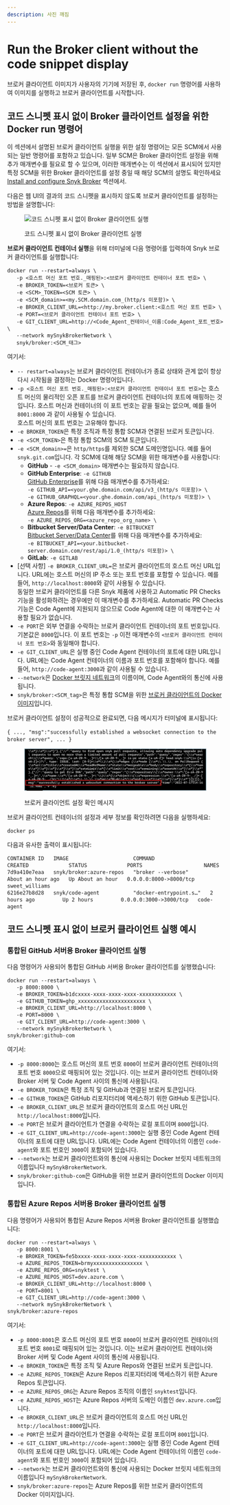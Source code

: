 ```yaml
---
description: 사진 깨짐
---
```


# Run the Broker client without the code snippet display

브로커 클라이언트 이미지가 사용자의 기기에 저장된 후, `docker run` 명령어를 사용하여 이미지를 실행하고 브로커 클라이언트를 시작합니다.

## 코드 스니펫 표시 없이 Broker 클라이언트 설정을 위한 Docker run 명령어

이 섹션에서 설명된 브로커 클라이언트 실행을 위한 설정 명령어는 모든 SCM에서 사용되는 일반 명령어를 포함하고 있습니다. 일부 SCM은 Broker 클라이언트 설정을 위해 추가 매개변수를 필요로 할 수 있으며, 이러한 매개변수는 이 섹션에서 표시되어 있지만 특정 SCM을 위한 Broker 클라이언트를 설정 중일 때 해당 SCM의 설명도 확인하세요 [Install and configure Snyk Broker](../../../install-and-configure-snyk-broker/) 섹션에서.

다음은 웹 UI의 결과의 코드 스니펫을 표시하지 않도록 브로커 클라이언트를 설정하는 방법을 설명합니다:

<figure><img src="../../../../../.gitbook/assets/Broker%20-%20Results%20-%20without%20code%20snippets%20(1)%20(1)%20(1)%20(1)%20(1)%20(1)%20(1)%20(1)%20(1)%20(1)%20(1)%20(1)%20(1)%20(1)%20(1)%20(1)%20(1)%20(1)%20(1)%20(1)%20(1)%20(1)%20(1)%20(1)%20(1)%20(1)%20(1)%20(1)%20(1)%20(1)%20(1)%20(1)%20(1)%20(1)%20(1)%20(4)%20(1).png" alt="코드 스니펫 표시 없이 Broker 클라이언트 실행"><figcaption><p>코드 스니펫 표시 없이 Broker 클라이언트 실행</p></figcaption></figure>

**브로커 클라이언트 컨테이너 실행**을 위해 터미널에 다음 명령어를 입력하여 Snyk 브로커 클라이언트를 실행합니다:

```
docker run --restart=always \
   -p <호스트 머신 포트 번호._매핑된>:<브로커 클라이언트 컨테이너 포트 번호> \
   -e BROKER_TOKEN=<브로커 토큰> \
   -e <SCM>_TOKEN=<SCM 토큰> \
   -e <SCM_domain>=<my.SCM.domain.com_(http/s 미포함)> \  
   -e BROKER_CLIENT_URL=<http://my.broker.client:<호스트 머신 포트 번호> \
   -e PORT=<브로커 클라이언트 컨테이너 포트 번호> \
   -e GIT_CLIENT_URL=http://<Code_Agent_컨테이너_이름:Code_Agent_포트_번호> \
   --network mySnykBrokerNetwork \
   snyk/broker:<SCM_태그>
```

여기서:

* `-- restart=always`는 브로커 클라이언트 컨테이너가 종료 상태와 관계 없이 항상 다시 시작됨을 결정하는 Docker 명령어입니다.
* `-p <호스트 머신 포트 번호._매핑된>:<브로커 클라이언트 컨테이너 포트 번호>`는 호스트 머신의 물리적인 오픈 포트를 브로커 클라이언트 컨테이너의 포트에 매핑하는 것입니다. 호스트 머신과 컨테이너의 이 포트 번호는 같을 필요는 없으며, 예를 들어 `8001:8000` 과 같이 사용될 수 있습니다.\
  호스트 머신의 포트 번호는 고유해야 합니다.
* `-e BROKER_TOKEN`은 특정 조직과 특정 통합 SCM과 연결된 브로커 토큰입니다.
* `-e <SCM_TOKEN>`은 특정 통합 SCM의 SCM 토큰입니다.
* `-e <SCM_domain>=`은 `http/https`를 제외한 SCM 도메인명입니다. 예를 들어 `snyk.git.com`입니다. 각 SCM에 대해 해당 SCM을 위한 매개변수를 사용합니다:
  * **GitHub** - `-e <SCM_domain>` 매개변수는 필요하지 않습니다.
  * **GitHub Enterprise**: `-e GITHUB`\
    [GitHub Enterprise](../../../install-and-configure-snyk-broker/github-enterprise-prerequisites-and-steps-to-install-and-configure-broker/github-enterprise-install-and-configure-using-docker.md)를 위해 다음 매개변수를 추가하세요:\
    `-e GITHUB_API=<your.ghe.domain.com/api/v3_(http/s 미포함)> \`\
    `-e GITHUB_GRAPHQL=<your.ghe.domain.com/api_(http/s 미포함)> \`
  * **Azure Repos**: `-e AZURE_REPOS_HOST`\
    [Azure Repos](../../../install-and-configure-snyk-broker/azure-repos-prerequisites-and-steps-to-install-and-configure-broker/setup-broker-with-azure-repos.md)를 위해 다음 매개변수를 추가하세요:\
    `-e AZURE_REPOS_ORG=<azure_repo_org_name> \`
  * **Bitbucket Server/Data Center**: `-e BITBUCKET`\
    [Bitbucket Server/Data Center](../../../install-and-configure-snyk-broker/bitbucket-server-data-center-prerequisites-and-steps-to-install-and-configure-broker/data-center.md)를 위해 다음 매개변수를 추가하세요:\
    `-e BITBUCKET_API=<your.bitbucket-server.domain.com/rest/api/1.0_(http/s 미포함)> \`
  * **GitLab**: `-e GITLAB`
* \[선택 사항] `-e BROKER_CLIENT_URL=`은 브로커 클라이언트의 호스트 머신 URL입니다. URL에는 호스트 머신의 IP 주소 또는 포트 번호를 포함할 수 있습니다. 예를 들어, `http://localhost:8000`와 같이 사용될 수 있습니다.\
  동일한 브로커 클라이언트를 다른 Snyk 제품에 사용하고 Automatic PR Checks 기능을 활성화하려는 경우에만 이 매개변수를 추가하세요. Automatic PR Checks 기능은 Code Agent에 지원되지 않으므로 Code Agent에 대한 이 매개변수는 사용할 필요가 없습니다.
* `-e PORT`은 외부 연결을 수락하는 브로커 클라이언트 컨테이너의 포트 번호입니다. 기본값은 `8000`입니다. 이 포트 번호는 `-p` 이전 매개변수의 `<브로커 클라이언트 컨테이너 포트 번호>`와 동일해야 합니다.
* `-e GIT_CLIENT_URL`은 실행 중인 Code Agent 컨테이너의 포트에 대한 URL입니다. URL에는 Code Agent 컨테이너의 이름과 포트 번호를 포함해야 합니다. 예를 들어, `http://code-agent:3000`과 같이 사용될 수 있습니다.
* `--network`은 [Docker 브릿지 네트워크](../create-network-for-broker-client-and-code-agent-communication.md)의 이름이며, Code Agent와의 통신에 사용됩니다.
* `snyk/broker:<SCM_tag>`은 특정 통합 SCM을 위한 [브로커 클라이언트의 Docker 이미지](download-or-update-the-snyk-broker-client-docker-image.md)입니다.

브로커 클라이언트 설정이 성공적으로 완료되면, 다음 메시지가 터미널에 표시됩니다:

`{ ..., "msg":"successfully established a websocket connection to the broker server", ... }`

<figure><img src="../../../../../.gitbook/assets/Broker Client - Setup success message.png" alt="브로커 클라이언트 설정 확인 메시지"><figcaption><p>브로커 클라이언트 설정 확인 메시지</p></figcaption></figure>

브로커 클라이언트 컨테이너의 설정과 세부 정보를 확인하려면 다음을 실행하세요:

```
docker ps
```

다음과 유사한 출력이 표시됩니다:

```
CONTAINER ID   IMAGE                     COMMAND                  CREATED             STATUS             PORTS                    NAMES
7d9a410e7eaa   snyk/broker:azure-repos   "broker --verbose"       About an hour ago   Up About an hour   0.0.0.0:8000->8000/tcp   sweet_williams
6216e27b8d28   snyk/code-agent           "docker-entrypoint.s…"   2 hours ago         Up 2 hours         0.0.0.0:3000->3000/tcp   code-agent
```

## 코드 스니펫 표시 없이 브로커 클라이언트 실행 예시

### **통합된 GitHub 서버용 Broker 클라이언트 실행**

다음 명령어가 사용되어 통합된 GitHub 서버용 Broker 클라이언트를 실행했습니다:

```
docker run --restart=always \
   -p 8000:8000 \
   -e BROKER_TOKEN=b1dcxxxx-xxxx-xxxx-xxxx-xxxxxxxxxxxx \
   -e GITHUB_TOKEN=ghp_xxxxxxxxxxxxxxxxxxxxxx \
   -e BROKER_CLIENT_URL=http://localhost:8000 \
   -e PORT=8000 \
   -e GIT_CLIENT_URL=http://code-agent:3000 \
   --network mySnykBrokerNetwork \
snyk/broker:github-com
```

여기서:

* `-p 8000:8000`는 호스트 머신의 포트 번호 `8000`이 브로커 클라이언트 컨테이너의 포트 번호 `8000`으로 매핑되어 있는 것입니다. 이는 브로커 클라이언트 컨테이너와 Broker 서버 및 Code Agent 사이의 통신에 사용됩니다.
* `-e BROKER_TOKEN`은 특정 조직 및 GitHub과 연결된 브로커 토큰입니다.
* `-e GITHUB_TOKEN`은 GitHub 리포지터리에 액세스하기 위한 GitHub 토큰입니다.
* `-e BROKER_CLIENT_URL`은 브로커 클라이언트의 호스트 머신 URL인 `http://localhost:8000`입니다.
* `-e PORT`은 브로커 클라이언트가 연결을 수락하는 로컬 포트이며 `8000`입니다.
* `-e GIT_CLIENT_URL=http://code-agent:3000`는 실행 중인 Code Agent 컨테이너의 포트에 대한 URL입니다. URL에는 Code Agent 컨테이너의 이름인 `code-agent`와 포트 번호인 `3000`이 포함되어 있습니다.
* `--network`는 브로커 클라이언트와의 통신에 사용되는 Docker 브릿지 네트워크의 이름입니다 `mySnykBrokerNetwork`.
* `snyk/broker:github-com`은 GitHub을 위한 브로커 클라이언트의 Docker 이미지입니다.

### **통합된 Azure Repos 서버용 Broker 클라이언트 실행**

다음 명령어가 사용되어 통합된 Azure Repos 서버용 Broker 클라이언트를 실행했습니다:

```
docker run --restart=always \
   -p 8000:8001 \
   -e BROKER_TOKEN=fe5bxxxx-xxxx-xxxx-xxxx-xxxxxxxxxxxx \
   -e AZURE_REPOS_TOKEN=brmyxxxxxxxxxxxxxxxx \
   -e AZURE_REPOS_ORG=snyktest \
   -e AZURE_REPOS_HOST=dev.azure.com \
   -e BROKER_CLIENT_URL=http://localhost:8000 \
   -e PORT=8001 \
   -e GIT_CLIENT_URL=http://code-agent:3000 \
   --network mySnykBrokerNetwork \
snyk/broker:azure-repos
```

여기서:

* `-p 8000:8001`은 호스트 머신의 포트 번호 `8000`이 브로커 클라이언트 컨테이너의 포트 번호 `8001`로 매핑되어 있는 것입니다. 이는 브로커 클라이언트 컨테이너와 Broker 서버 및 Code Agent 사이의 통신에 사용됩니다.
* `-e BROKER_TOKEN`은 특정 조직 및 Azure Repos와 연결된 브로커 토큰입니다.
* `-e AZURE_REPOS_TOKEN`은 Azure Repos 리포지터리에 액세스하기 위한 Azure Repos 토큰입니다.
* `-e AZURE_REPOS_ORG`는 Azure Repos 조직의 이름인 `snyktest`입니다.
* `-e AZURE_REPOS_HOST`는 Azure Repos 서버의 도메인 이름인 `dev.azure.com`입니다.
* `-e BROKER_CLIENT_URL`은 브로커 클라이언트의 호스트 머신 URL인 `http://localhost:8000`입니다.
* `-e PORT`은 브로커 클라이언트가 연결을 수락하는 로컬 포트이며 `8001`입니다.
* `-e GIT_CLIENT_URL=http://code-agent:3000`는 실행 중인 Code Agent 컨테이너의 포트에 대한 URL입니다. URL에는 Code Agent 컨테이너의 이름인 `code-agent`와 포트 번호인 `3000`이 포함되어 있습니다.
* `--network`는 브로커 클라이언트와의 통신에 사용되는 Docker 브릿지 네트워크의 이름입니다 `mySnykBrokerNetwork`.
* `snyk/broker:azure-repos`는 Azure Repos를 위한 브로커 클라이언트의 Docker 이미지입니다.
